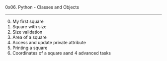 0x06. Python - Classes and Objects
____________________________________
0. My first square
1. Square with size
2. Size validation
3. Area of a square
4. Access and update private attribute
5. Printing a square
6. Coordinates of a square aand 4 advanced tasks
